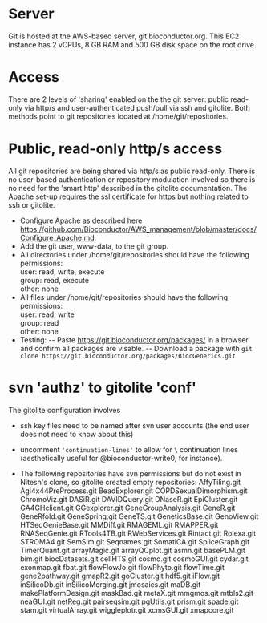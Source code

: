 # Server

Git is hosted at the AWS-based server, git.bioconductor.org. This EC2 instance has 2 vCPUs, 8 GB RAM and 500 GB disk space on the root drive.

# Access

There are 2 levels of 'sharing' enabled on the the git server: public read-only via http/s and user-authenticated push/pull via ssh and gitolite. Both methods point to git repositories located at /home/git/repositories.

# Public, read-only http/s access

All git repositories are being shared via http/s as public read-only. There is no user-based authentication or repository modulation involved so there is no need for the 'smart http' described in the gitolite documentation. The Apache set-up requires the ssl certificate for https but nothing related to ssh or gitolite.

- Configure Apache as described here https://github.com/Bioconductor/AWS_management/blob/master/docs/Configure_Apache.md.
- Add the git user, www-data, to the git group.
- All directories under /home/git/repositories should have the following permissions:  
  user: read, write, execute  
  group: read, execute  
  other: none  
- All files under /home/git/repositories should have the following permissions:  
  user: read, write  
  group: read  
  other: none  
- Testing:
  -- Paste https://git.bioconductor.org/packages/ in a browser and confirm all packages are visable.
  -- Download a package with `git clone https://git.bioconductor.org/packages/BiocGenerics.git`

# svn 'authz' to gitolite 'conf'

The gitolite configuration involves

- ssh key files need to be named after svn user accounts (the end user
  does not need to know about this)

- uncomment `'continuation-lines'` to allow for `\` continuation lines
  (aesthetically useful for @bioconductor-write0, for instance).

- The following repositories have svn permissions but do not exist in
  Nitesh's clone, so gitolite created empty repositories:
  AffyTiling.git Agi4x44PreProcess.git BeadExplorer.git
  COPDSexualDimorphism.git ChromoViz.git DASiR.git DAVIDQuery.git
  DNaseR.git EpiCluster.git GA4GHclient.git GGexplorer.git
  GeneGroupAnalysis.git GeneR.git GeneRfold.git GeneSpring.git
  GeneTS.git GeneticsBase.git GenoView.git HTSeqGenieBase.git
  MMDiff.git RMAGEML.git RMAPPER.git RNASeqGenie.git RTools4TB.git
  RWebServices.git Rintact.git Rolexa.git STROMA4.git SemSim.git
  Seqnames.git SomatiCA.git SpliceGraph.git TimerQuant.git
  arrayMagic.git arrayQCplot.git asmn.git basePLM.git bim.git
  biocDatasets.git cellHTS.git cosmo.git cosmoGUI.git cydar.git
  exonmap.git fbat.git flowFlowJo.git flowPhyto.git flowTime.git
  gene2pathway.git gmapR2.git goCluster.git hdf5.git iFlow.git
  inSilicoDb.git inSilicoMerging.git jmosaics.git maDB.git
  makePlatformDesign.git maskBad.git metaX.git mmgmos.git mtbls2.git
  neaGUI.git netReg.git pairseqsim.git pgUtils.git prism.git spade.git
  stam.git virtualArray.git wiggleplotr.git xcmsGUI.git xmapcore.git

